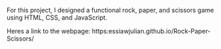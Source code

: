 For this project, I designed a functional rock, paper, and scissors game using HTML, CSS, and JavaScript.

Heres a link to the webpage: https:essiawjulian.github.io/Rock-Paper-Scissors/
